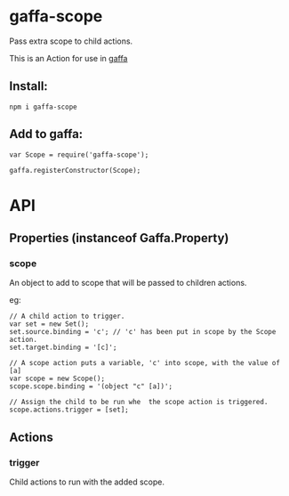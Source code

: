# gaffa-scope

Pass extra scope to child actions.

This is an Action for use in [gaffa](https://github.com/gaffa-tape/gaffa-js)

## Install:

    npm i gaffa-scope

## Add to gaffa:

    var Scope = require('gaffa-scope');

    gaffa.registerConstructor(Scope);

# API

## Properties (instanceof Gaffa.Property)

### scope

An object to add to scope that will be passed to children actions.

eg:

    // A child action to trigger.
    var set = new Set();
    set.source.binding = 'c'; // 'c' has been put in scope by the Scope action.
    set.target.binding = '[c]';

    // A scope action puts a variable, 'c' into scope, with the value of [a]
    var scope = new Scope();
    scope.scope.binding = '(object "c" [a])';

    // Assign the child to be run whe  the scope action is triggered.
    scope.actions.trigger = [set];

## Actions

### trigger

Child actions to run with the added scope.
